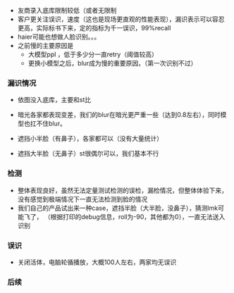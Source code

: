 - 友商录入底库限制较低（或者无限制
- 客户更关注误识，速度（这也是现场更直观的性能表现），漏识表示可以容忍更高，实际标书下来，定的指标为千一误识，99%recall
- haier可能也想做人脸识别。。。
- 之前慢的主要原因是
  - 大模型ppl ，低于多少分一直retry（阈值较高）
  - 更换小模型之后，blur成为慢的重要原因，（第一次识别不过）



### 漏识情况

- 依图没入底库，主要和st比

- 暗光各家都表现变差，我们的blur在暗光更严重一些（达到0.8左右），同时模型也扛不住blur。

- 遮挡小半脸（有鼻子），各家都可以（没有大量统计）

- 遮挡大半脸（无鼻子）st很偶尔可以，我们基本不行

  

### 检测

- 整体表现良好，虽然无法定量测试检测的误检，漏检情况，但整体体验下来，没有感觉到极端情况下一直无法检测到脸的情况
- 我们自己的产品试出来一种case，遮挡半脸（大半脸，没鼻子），猜测lmk可能飞了， （根据打印的debug信息，roll为-90，其他都为0），一直无法送入识别



### 误识

- 关闭活体，电脑轮循播放，大概100人左右，两家均无误识

### 后续

